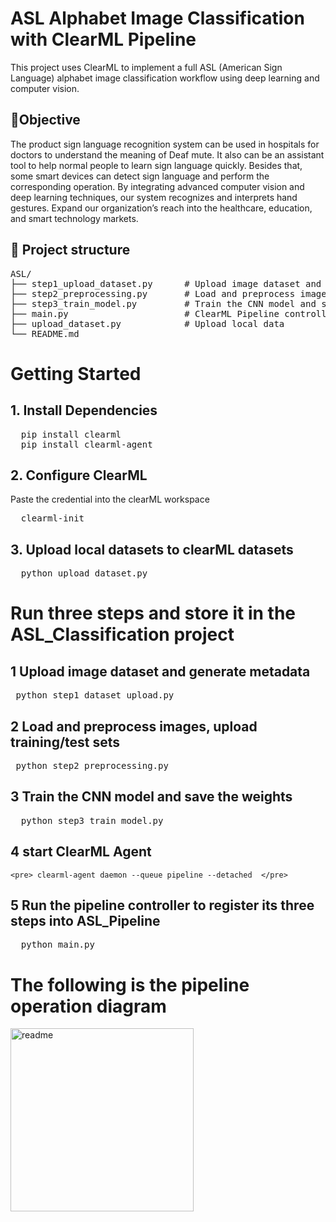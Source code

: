 
# ASL Alphabet Image Classification with ClearML Pipeline
This project uses ClearML to implement a full ASL (American Sign Language) alphabet image classification workflow using deep learning and computer vision.

## 🎯Objective
The product sign language recognition system can be used in hospitals for doctors to understand the meaning of Deaf 
mute. It also can be an assistant tool to help normal people to learn sign language quickly. Besides that, some smart 
devices can detect sign language and perform the corresponding operation. By integrating advanced computer vision and 
deep learning techniques, our system recognizes and interprets hand gestures. Expand our organization’s reach into the 
healthcare, education, and smart technology markets.
## 🚀 Project structure
<pre>
ASL/
├── step1_upload_dataset.py      # Upload image dataset and generate metadata
├── step2_preprocessing.py       # Load and preprocess images, upload training/test sets
├── step3_train_model.py         # Train the CNN model and save the weights
├── main.py                      # ClearML Pipeline controller
├── upload_dataset.py            # Upload local data
└── README.md
</pre>
# Getting Started
## 1. Install Dependencies
<pre>
  pip install clearml
  pip install clearml-agent
</pre>
## 2. Configure ClearML
Paste the credential into the clearML workspace
<pre>
  clearml-init
</pre>
## 3. Upload local datasets to clearML datasets
<pre>
  python upload_dataset.py
</pre>
# Run three steps and store it in the ASL_Classification project
## 1 Upload image dataset and generate metadata
 <pre> python step1_dataset_upload.py</pre>
## 2 Load and preprocess images, upload training/test sets
  <pre> python step2_preprocessing.py</pre>
## 3 Train the CNN model and save the weights
   <pre>  python step3_train_model.py  </pre> 
## 4 start ClearML Agent
    <pre> clearml-agent daemon --queue pipeline --detached  </pre> 
## 5 Run the pipeline controller to register its three steps into ASL_Pipeline
   <pre>  python main.py  </pre> 
# The following is the pipeline operation diagram

<img width="293" alt="readme" src="https://github.com/user-attachments/assets/a003b172-2e23-4041-95c2-804cfe1ee946" />

